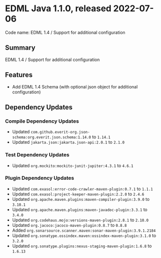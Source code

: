 # EDML Java 1.1.0, released 2022-07-06

Code name: EDML 1.4 / Support for additional configuration

## Summary

EDML 1.4 / Support for additional configuration

## Features

* Add EDML 1.4 Schema (with optional json object for additional configuration)

## Dependency Updates

### Compile Dependency Updates

* Updated `com.github.everit-org.json-schema:org.everit.json.schema:1.14.0` to `1.14.1`
* Updated `jakarta.json:jakarta.json-api:2.0.1` to `2.1.0`

### Test Dependency Updates

* Updated `org.mockito:mockito-junit-jupiter:4.3.1` to `4.6.1`

### Plugin Dependency Updates

* Updated `com.exasol:error-code-crawler-maven-plugin:0.7.1` to `1.1.1`
* Updated `com.exasol:project-keeper-maven-plugin:2.2.0` to `2.4.6`
* Updated `org.apache.maven.plugins:maven-compiler-plugin:3.9.0` to `3.10.1`
* Updated `org.apache.maven.plugins:maven-javadoc-plugin:3.3.1` to `3.4.0`
* Updated `org.codehaus.mojo:versions-maven-plugin:2.8.1` to `2.10.0`
* Updated `org.jacoco:jacoco-maven-plugin:0.8.7` to `0.8.8`
* Added `org.sonarsource.scanner.maven:sonar-maven-plugin:3.9.1.2184`
* Updated `org.sonatype.ossindex.maven:ossindex-maven-plugin:3.1.0` to `3.2.0`
* Updated `org.sonatype.plugins:nexus-staging-maven-plugin:1.6.8` to `1.6.13`

